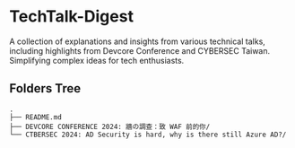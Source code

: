 # TechTalk-Digest
A collection of explanations and insights from various technical talks, including highlights from Devcore Conference and CYBERSEC Taiwan. Simplifying complex ideas for tech enthusiasts.

## Folders Tree
```
.
├── README.md
├── DEVCORE CONFERENCE 2024: 牆の調查：致 WAF 前的你/
└── CTBERSEC 2024: AD Security is hard, why is there still Azure AD?/
```
